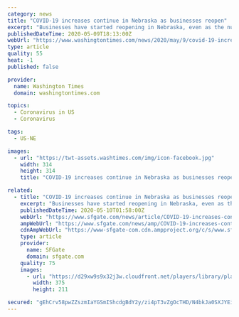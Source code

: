 ```yaml
---
category: news
title: "COVID-19 increases continue in Nebraska as businesses reopen"
excerpt: "Businesses have started reopening in Nebraska, even as the number of coronavirus cases surges, raising concerns among medical experts."
publishedDateTime: 2020-05-09T18:13:00Z
webUrl: "https://www.washingtontimes.com/news/2020/may/9/covid-19-increases-continue-in-nebraska-as-busines/"
type: article
quality: 55
heat: -1
published: false

provider:
  name: Washington Times
  domain: washingtontimes.com

topics:
  - Coronavirus in US
  - Coronavirus

tags:
  - US-NE

images:
  - url: "https://twt-assets.washtimes.com/img/icon-facebook.jpg"
    width: 314
    height: 314
    title: "COVID-19 increases continue in Nebraska as businesses reopen"

related:
  - title: "COVID-19 increases continue in Nebraska as businesses reopen"
    excerpt: "Businesses have started reopening in Nebraska, even as the number of coronavirus cases surges, raising concerns among medical experts. Projections have long suggested the pandemic would peak at the end of April in Nebraska."
    publishedDateTime: 2020-05-10T01:58:00Z
    webUrl: "https://www.sfgate.com/news/article/COVID-19-increases-continue-in-Nebraska-as-15258975.php"
    ampWebUrl: "https://www.sfgate.com/news/amp/COVID-19-increases-continue-in-Nebraska-as-15258975.php"
    cdnAmpWebUrl: "https://www-sfgate-com.cdn.ampproject.org/c/s/www.sfgate.com/news/amp/COVID-19-increases-continue-in-Nebraska-as-15258975.php"
    type: article
    provider:
      name: SFGate
      domain: sfgate.com
    quality: 75
    images:
      - url: "https://d29xw9s9x32j3w.cloudfront.net/players/library/placeholder.png"
        width: 375
        height: 211

secured: "gEhCrv58pwZZszmIaYGSmIShcdgBdY2y/zi4pT3vZgOcTHD/N4bkJa0SXJYEiDs7oypVBiUkq5vziCjHFpsFeDNOTqoCVr4DmvEZfohSuIp2/56mMi7yV0iRQoaumTXrYuyq3bvxFCO3lKENTS1Awb4etVNm9psW5BBolWe4NNzMqRzcRuccdN3ofezBqdtOBHmuYTps2PTqXsi04XEuhweftWLjoY4x/El71iVwye0MuVtfNJc8g4Yfp/a04sEw6aSYnSWL2uQ+wtHW7cCeu1u/FD3rkXRjrOuoeiJ9Rd6ZPPilFtbjo8Gx9V81HfVl;9YWn69PMdoHQuN1gwmgTGQ=="
---
```


